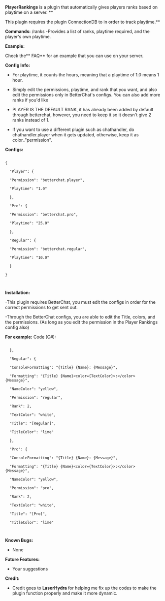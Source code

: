 **PlayerRankings** is a plugin that automatically gives players ranks based on playtime on a server.
**

This plugin requires the plugin ConnectionDB to in order to track playtime.**

**Commands:**
/ranks -Provides a list of ranks, playtime required, and the player's own playtime.

**Example:**

Check the** FAQ** for an example that you can use on your server.

**Config Info:**


* For playtime, it counts the hours, meaning that a playtime of 1.0 means 1 hour.
* Simply edit the permissions, playtime, and rank that you want, and also edit the permissions only in BetterChat's configs. You can also add more ranks if you'd like

* PLAYER IS THE DEFAULT RANK, it has already been added by default through betterchat, however, you need to keep it so it doesn't give 2 ranks instead of 1.
* If you want to use a different plugin such as chathandler, do chathandler.player when it gets updated, otherwise, keep it as color_"permission".


**Configs:**

````

{

  "Player": {

  "Permission": "betterchat.player",

  "Playtime": "1.0"

  },

  "Pro": {

  "Permission": "betterchat.pro",

  "Playtime": "25.0"

  },

  "Regular": {

  "Permission": "betterchat.regular",

  "Playtime": "10.0"

  }

}

 
````


**Installation:**

-This plugin requires BetterChat, you must edit the configs in order for the correct permissions to get sent out.

-Through the BetterChat configs, you are able to edit the Title, colors, and the permissions. (As long as you edit the permission in the Player Rankings config also)

**For example:**
Code (C#):
````

  },

  "Regular": {

  "ConsoleFormatting": "{Title} {Name}: {Message}",

  "Formatting": "{Title} {Name}<color={TextColor}>:</color> {Message}",

  "NameColor": "yellow",

  "Permission": "regular",

  "Rank": 2,

  "TextColor": "white",

  "Title": "[Regular]",

  "TitleColor": "lime"

  },

  "Pro": {

  "ConsoleFormatting": "{Title} {Name}: {Message}",

  "Formatting": "{Title} {Name}<color={TextColor}>:</color> {Message}",

  "NameColor": "yellow",

  "Permission": "pro",

  "Rank": 2,

  "TextColor": "white",

  "Title": "[Pro]",

  "TitleColor": "lime"

 
````


**Known Bugs:**


* None


**Future Features:**


* Your suggestions


**Credit:**


* Credit goes to **LaserHydra** for helping me fix up the codes to make the plugin function properly and make it more dynamic.